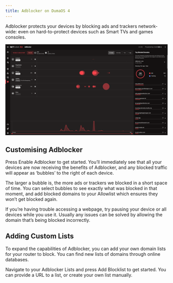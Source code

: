 ```yaml
---
title: Adblocker on DumaOS 4
---
```


Adblocker protects your devices by blocking ads and trackers network-wide: even on hard-to-protect devices such as Smart TVs and games consoles.

![adblocker-page](adblocker/2024-10-04-14-08-40-image.png)

## Customising Adblocker

Press Enable Adblocker to get started. You’ll immediately see that all your devices are now receiving the benefits of Adblocker, and any blocked traffic will appear as ‘bubbles’ to the right of each device.

The larger a bubble is, the more ads or trackers we blocked in a short space of time. You can select bubbles to see exactly what was blocked in that moment, and add blocked domains to your Allowlist which ensures they won’t get blocked again.

If you’re having trouble accessing a webpage, try pausing your device or all devices while you use it. Usually any issues can be solved by allowing the domain that’s being blocked incorrectly.

## Adding Custom Lists

To expand the capabilities of Adblocker, you can add your own domain lists for your router to block. You can find new lists of domains through online databases.

Navigate to your Adblocker Lists and press Add Blocklist to get started. You can provide a URL to a list, or create your own list manually.
